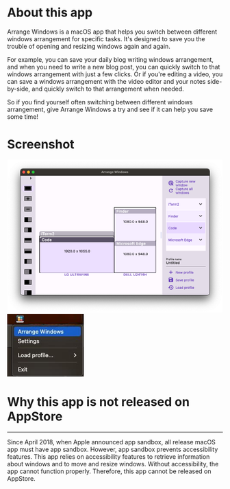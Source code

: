 # About this app

Arrange Windows is a macOS app that helps you switch between different windows arrangement for specific tasks. It's designed to save you the trouble of opening and resizing windows again and again.

For example, you can save your daily blog writing windows arrangement, and when you need to write a new blog post, you can quickly switch to that windows arrangement with just a few clicks. Or if you're editing a video, you can save a windows arrangement with the video editor and your notes side-by-side, and quickly switch to that arrangement when needed.

So if you find yourself often switching between different windows arrangement, give Arrange Windows a try and see if it can help you save some time!

# Screenshot
![screenshot](screenshot.png)
![tray](tray.jpeg)


# Why this app is not released on AppStore
------------------------------------------

Since April 2018, when Apple announced app sandbox, all release macOS app must have app sandbox. However, app sandbox prevents accessibility features. This app relies on accessibility features to retrieve information about windows and to move and resize windows. Without accessibility, the app cannot function properly. Therefore, this app cannot be released on AppStore.

